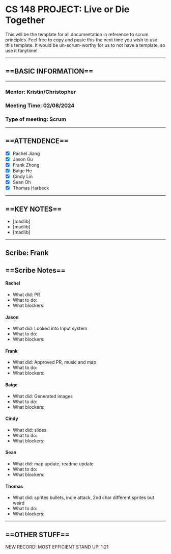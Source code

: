 # CS 148 PROJECT: Live or Die Together

This will be the template for all documentation in reference to scrum principles. Feel free to copy and paste this the next time you wish to use this template. It would be un-scrum-worthy for us to not have a template, so use it fanytime!

_____________________________________________________________________________
## ==BASIC INFORMATION==
_____________________________________________________________________________
### Mentor: Kristin/Christopher
### Meeting Time: 02/08/2024
### Type of meeting: Scrum
_____________________________________________________________________________
## ==ATTENDENCE==
- [x] Rachel Jiang
- [x] Jason Gu
- [x] Frank Zhong
- [x] Baige He
- [x] Cindy Lin
- [x] Sean Oh
- [x] Thomas Harbeck
_____________________________________________________________________________

## ==KEY NOTES==
- [madlib]
- [madlib]
- [madlib]
_____________________________________________________________________________

## Scribe: Frank

## ==Scribe Notes==

#### Rachel
- What did: PR
- What to do:
- What blockers:

#### Jason
- What did: Looked into Input system
- What to do:
- What blockers:

#### Frank
- What did: Approved PR, music and map
- What to do:
- What blockers:

#### Baige
- What did: Generated images
- What to do:
- What blockers:

#### Cindy
- What did: slides
- What to do:
- What blockers:

#### Sean
- What did: map update, readme update
- What to do:
- What blockers:

#### Thomas
- What did: sprites bullets, indie attack, 2nd char different sprites but weird
- What to do:
- What blockers:

_____________________________________________________________________________

## ==OTHER STUFF==
NEW RECORD! MOST EFFICIENT STAND UP! 1:21
